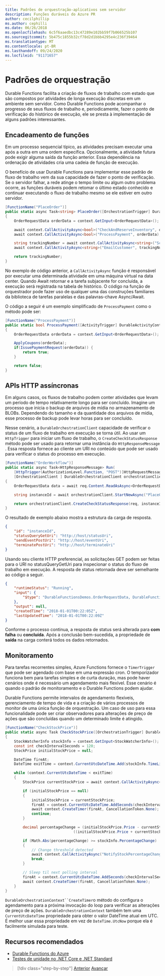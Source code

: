 ```yaml
---
title: Padrões de orquestração-aplicativos sem servidor
description: Funções duráveis do Azure PR
author: cecilphillip
ms.author: cephilli
ms.date: 06/26/2018
ms.openlocfilehash: 6c5f6aaedbc13c47289e102bb59f7b066525b107
ms.sourcegitcommit: 5b475c1855b32cf78d2d1bbb4295e4c236f39464
ms.translationtype: MT
ms.contentlocale: pt-BR
ms.lasthandoff: 09/24/2020
ms.locfileid: "91171657"
---
```

# <a name="orchestration-patterns"></a>Padrões de orquestração

Durable Functions facilita a criação de fluxos de trabalho com estado que são compostos por atividades de longa execução discretas em um ambiente sem servidor. Como Durable Functions pode acompanhar o progresso de seus fluxos de trabalho e, periodicamente, fazer o ponto de verificação do histórico de execução, ele se presta à implementação de alguns padrões interessantes.

## <a name="function-chaining"></a>Encadeamento de funções

Em um processo sequencial típico, as atividades precisam executar uma após a outra em uma ordem específica. Opcionalmente, a atividade futura pode exigir alguma saída da função anterior. Essa dependência na ordenação de atividades cria uma cadeia de função de execução.

O benefício de usar Durable Functions para implementar esse padrão de fluxo de trabalho vem da sua capacidade de fazer o ponto de verificação. Se o servidor falhar, a rede atinge o tempo limite ou algum outro problema ocorre, as funções duráveis podem retomar o último estado conhecido e continuar executando o fluxo de trabalho mesmo se ele estiver em outro servidor.

```csharp
[FunctionName("PlaceOrder")]
public static async Task<string> PlaceOrder([OrchestrationTrigger] DurableOrchestrationContext context)
{
    OrderRequestData orderData = context.GetInput<OrderRequestData>();

    await context.CallActivityAsync<bool>("CheckAndReserveInventory", orderData);
    await context.CallActivityAsync<bool>("ProcessPayment", orderData);

    string trackingNumber = await context.CallActivityAsync<string>("ScheduleShipping", orderData);
    await context.CallActivityAsync<string>("EmailCustomer", trackingNumber);

    return trackingNumber;
}
```

No exemplo de código anterior, a `CallActivityAsync` função é responsável por executar uma determinada atividade em uma máquina virtual na data center. Quando Await retornar e a tarefa subjacente for concluída, a execução será registrada na tabela de histórico. O código na função de orquestrador pode fazer uso de qualquer uma das construções familiares da biblioteca de tarefas paralelas e das palavras-chave Async/Await.

O código a seguir é um exemplo simplificado de `ProcessPayment` como o método pode ser:

```csharp
[FunctionName("ProcessPayment")]
public static bool ProcessPayment([ActivityTrigger] DurableActivityContext context)
{
    OrderRequestData orderData = context.GetInput<OrderRequestData>();

    ApplyCoupons(orderData);
    if(IssuePaymentRequest(orderData)) {
        return true;
    }

    return false;
}
```

## <a name="asynchronous-http-apis"></a>APIs HTTP assíncronas

Em alguns casos, os fluxos de trabalho podem conter atividades que levam um período de tempo relativamente longo para ser concluído. Imagine um processo que inicia o backup de arquivos de mídia no armazenamento de BLOBs. Dependendo do tamanho e da quantidade dos arquivos de mídia, esse processo de backup pode levar horas para ser concluído.

Nesse cenário, a `DurableOrchestrationClient` capacidade de verificar o status de um fluxo de trabalho em execução se torna útil. Ao usar um `HttpTrigger` para iniciar um fluxo de trabalho, o `CreateCheckStatusResponse` método pode ser usado para retornar uma instância do `HttpResponseMessage` . Essa resposta fornece ao cliente um URI no conteúdo que pode ser usado para verificar o status do processo em execução.

```csharp
[FunctionName("OrderWorkflow")]
public static async Task<HttpResponseMessage> Run(
    [HttpTrigger(AuthorizationLevel.Function, "POST")]HttpRequestMessage req,
    [OrchestrationClient ] DurableOrchestrationClient orchestrationClient)
{
    OrderRequestData data = await req.Content.ReadAsAsync<OrderRequestData>();

    string instanceId = await orchestrationClient.StartNewAsync("PlaceOrder", data);

    return orchestrationClient.CreateCheckStatusResponse(req, instanceId);
}
```

O resultado de exemplo abaixo mostra a estrutura da carga de resposta.

```json
{
    "id": "instanceId",
    "statusQueryGetUri": "http://host/statusUri",
    "sendEventPostUri": "http://host/eventUri",
    "terminatePostUri": "http://host/terminateUri"
}
```

Usando seu cliente HTTP preferencial, as solicitações GET podem ser feitas para o URI no statusQueryGetUri para inspecionar o status do fluxo de trabalho em execução. A resposta de status retornada deve ser semelhante ao código a seguir.

```json
{
    "runtimeStatus": "Running",
    "input": {
        "$type": "DurableFunctionsDemos.OrderRequestData, DurableFunctionsDemos"
    },
    "output": null,
    "createdTime": "2018-01-01T00:22:05Z",
    "lastUpdatedTime": "2018-01-01T00:22:09Z"
}
```

Conforme o processo continua, a resposta de status será alterada para **com falha** ou **concluída**. Após a conclusão bem-sucedida, a propriedade de **saída** na carga conterá todos os dados retornados.

## <a name="monitoring"></a>Monitoramento

Para tarefas recorrentes simples, Azure Functions fornece o `TimerTrigger` que pode ser agendado com base em uma expressão cron. O temporizador funciona bem para tarefas simples e de curta duração, mas pode haver cenários onde é necessário um agendamento mais flexível. Esse cenário é quando o padrão de monitoramento e o Durable Functions podem ajudar.

Durable Functions permite intervalos de agendamento flexíveis, gerenciamento de tempo de vida e a criação de vários processos de monitor de uma única função de orquestração. Um caso de uso para essa funcionalidade pode ser criar observadores para alterações de preço de ações que são concluídas quando um determinado limite é atingido.

```csharp
[FunctionName("CheckStockPrice")]
public static async Task CheckStockPrice([OrchestrationTrigger] DurableOrchestrationContext context)
{
    StockWatcherInfo stockInfo = context.GetInput<StockWatcherInfo>();
    const int checkIntervalSeconds = 120;
    StockPrice initialStockPrice = null;

    DateTime fireAt;
    DateTime exitTime = context.CurrentUtcDateTime.Add(stockInfo.TimeLimit);

    while (context.CurrentUtcDateTime < exitTime)
    {
        StockPrice currentStockPrice = await context.CallActivityAsync<StockPrice>("GetStockPrice", stockInfo);

        if (initialStockPrice == null)
        {
            initialStockPrice = currentStockPrice;
            fireAt = context.CurrentUtcDateTime.AddSeconds(checkIntervalSeconds);
            await context.CreateTimer(fireAt, CancellationToken.None);
            continue;
        }

        decimal percentageChange = (initialStockPrice.Price - currentStockPrice.Price) /
                               ((initialStockPrice.Price + currentStockPrice.Price) / 2);

        if (Math.Abs(percentageChange) >= stockInfo.PercentageChange)
        {
            // Change threshold detected
            await context.CallActivityAsync("NotifyStockPercentageChange", currentStockPrice);
            break;
        }

        // Sleep til next polling interval
        fireAt = context.CurrentUtcDateTime.AddSeconds(checkIntervalSeconds);
        await context.CreateTimer(fireAt, CancellationToken.None);
    }
}
```

`DurableOrchestrationContext``CreateTimer`o método do configura o agendamento para a próxima invocação do loop para verificar as alterações de preço de ações. `DurableOrchestrationContext` também tem uma `CurrentUtcDateTime` propriedade para obter o valor DateTime atual em UTC. É melhor usar essa propriedade em vez de `DateTime.UtcNow` porque ela é facilmente simulada para teste.

## <a name="recommended-resources"></a>Recursos recomendados

- [Durable Functions do Azure](/azure/azure-functions/durable-functions-overview)
- [Testes de unidade no .NET Core e .NET Standard](../../core/testing/index.md)

>[!div class="step-by-step"]
>[Anterior](durable-azure-functions.md) 
> [Avançar](serverless-business-scenarios.md)
